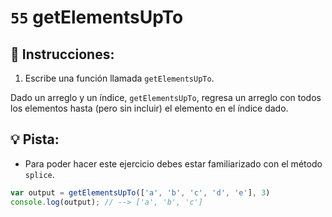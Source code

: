 # `55` getElementsUpTo

## 📝 Instrucciones:

1. Escribe una función llamada `getElementsUpTo`.

Dado un arreglo y un índice, `getElementsUpTo`, regresa un arreglo con todos los elementos hasta (pero sin incluir) el elemento en el índice dado.

## 💡 Pista:

+ Para poder hacer este ejercicio debes estar familiarizado con el método `splice`.

```Javascript
var output = getElementsUpTo(['a', 'b', 'c', 'd', 'e'], 3) 
console.log(output); // --> ['a', 'b', 'c']
```